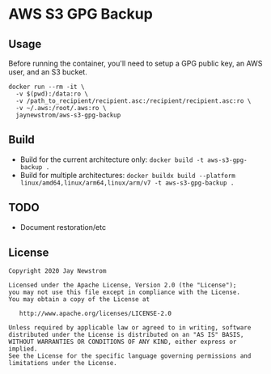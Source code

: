 # AWS S3 GPG Backup

## Usage
Before running the container, you'll need to setup a GPG public key, an AWS user, and an S3 bucket. 

```shell script
docker run --rm -it \
  -v $(pwd):/data:ro \
  -v /path_to_recipient/recipient.asc:/recipient/recipient.asc:ro \
  -v ~/.aws:/root/.aws:ro \
  jaynewstrom/aws-s3-gpg-backup
```

## Build
 - Build for the current architecture only: `docker build -t aws-s3-gpg-backup .`
 - Build for multiple architectures: `docker buildx build --platform linux/amd64,linux/arm64,linux/arm/v7 -t aws-s3-gpg-backup .`
 
## TODO
 - Document restoration/etc

## License

    Copyright 2020 Jay Newstrom

    Licensed under the Apache License, Version 2.0 (the "License");
    you may not use this file except in compliance with the License.
    You may obtain a copy of the License at

       http://www.apache.org/licenses/LICENSE-2.0

    Unless required by applicable law or agreed to in writing, software
    distributed under the License is distributed on an "AS IS" BASIS,
    WITHOUT WARRANTIES OR CONDITIONS OF ANY KIND, either express or implied.
    See the License for the specific language governing permissions and
    limitations under the License.

